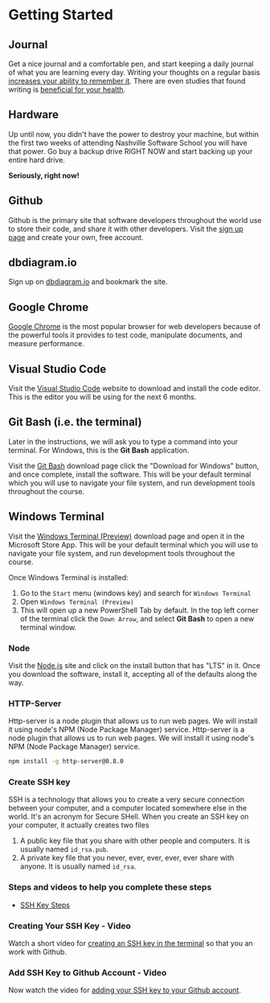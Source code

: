 # Getting Started

## Journal

Get a nice journal and a comfortable pen, and start keeping a daily journal of what you are learning every day. Writing your thoughts on a regular basis [increases your ability to remember it](https://www.lifehack.org/articles/featured/writing-and-remembering-why-we-remember-what-we-write.html). There are even studies that found writing is [beneficial for your health](https://www.apa.org/monitor/sep01/keepdiary.aspx).

## Hardware

Up until now, you didn't have the power to destroy your machine, but within the first two weeks of attending Nashville Software School you will have that power. Go buy a backup drive RIGHT NOW and start backing up your entire hard drive.

**Seriously, right now!**

## Github

Github is the primary site that software developers throughout the world use to store their code, and share it with other developers. Visit the [sign up page](https://github.com/join) and create your own, free account.

## dbdiagram.io

Sign up on [dbdiagram.io](https://dbdiagram.io) and bookmark the site.

## Google Chrome

[Google Chrome](https://www.google.com/chrome/browser/desktop/index.html) is the most popular browser for web developers because of the powerful tools it provides to test code, manipulate documents, and measure performance.

## Visual Studio Code

Visit the [Visual Studio Code](https://code.visualstudio.com/) website to download and install the code editor. This is the editor you will be using for the next 6 months.

## Git Bash (i.e. the terminal)

Later in the instructions, we will ask you to type a command into your terminal. For Windows, this is the **Git Bash** application.

Visit the [Git Bash](http://www.git-scm.com/downloads) download page click the "Download for Windows" button, and once complete, install the software. This will be your default terminal which you will use to navigate your file system, and run development tools throughout the course.

## Windows Terminal

Visit the [Windows Terminal (Preview)](https://www.microsoft.com/en-us/p/windows-terminal-preview/9n0dx20hk701?activetab=pivot:overviewtab) download page and open it in the Microsoft Store App. This will be your default terminal which you will use to navigate your file system, and run development tools throughout the course.

Once Windows Terminal is installed:

1. Go to the `Start` menu (windows key) and search for `Windows Terminal`
2. Open `Windows Terminal (Preview)`
3. This will open up a new PowerShell Tab by default. In the top left corner of the terminal click the `Down Arrow`, and select **Git Bash** to open a new terminal window.

### Node

Visit the [Node.js](https://www.nodejs.org) site and click on the install button that has "LTS" in it. Once you download the software, install it, accepting all of the defaults along the way.

### HTTP-Server
Http-server is a node plugin that allows us to run web pages.  We will install it using node's NPM (Node Package Manager) service.	Http-server is a node plugin that allows us to run web pages.  We will install it using node's NPM (Node Package Manager) service.

```sh
npm install -g http-server@0.8.0
```


### Create SSH key

SSH is a technology that allows you to create a very secure connection between your computer, and a computer located somewhere else in the world. It's an acronym for Secure SHell. When you create an SSH key on your computer, it actually creates two files

1. A public key file that you share with other people and computers. It is usually named `id_rsa.pub`.
1. A private key file that you never, ever, ever, ever, ever share with anyone. It is usually named `id_rsa`.

### Steps and videos to help you complete these steps
- [SSH Key Steps](https://github.com/nss-nightclass-projects/Night-Class-Resources/blob/master/book-1-foundations/chapters/github-setup.md)

### Creating Your SSH Key - Video

Watch a short video for [creating an SSH key in the terminal](https://youtu.be/znRMcNG9_qQ) so that you an work with Github.

### Add SSH Key to Github Account - Video

Now watch the video for [adding your SSH key to your Github account](https://youtu.be/8hlmIObpMd4).
